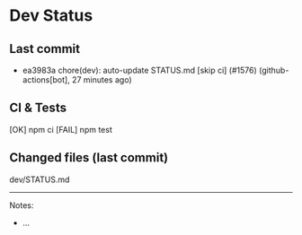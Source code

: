 # Dev Status

## Last commit
- ea3983a chore(dev): auto-update STATUS.md [skip ci] (#1576) (github-actions[bot], 27 minutes ago)
## CI & Tests
[OK] npm ci
[FAIL] npm test

## Changed files (last commit)
dev/STATUS.md

---
Notes:
- ...
